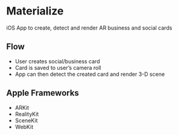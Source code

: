 # Materialize
iOS App to create, detect and render AR business and social cards

## Flow
- User creates social/business card
- Card is saved to user’s camera roll
- App can then detect the created card and render 3-D scene

## Apple Frameworks
- ARKit
- RealityKit
- SceneKit
- WebKit
